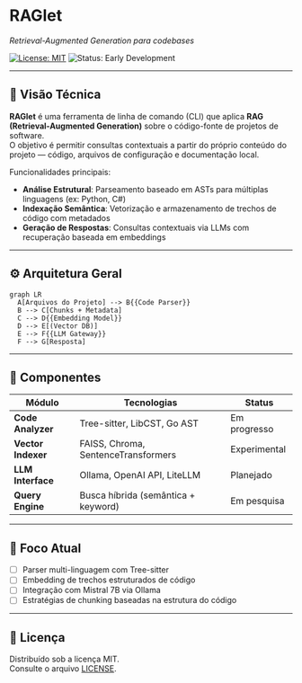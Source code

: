 # **RAGlet**  
*Retrieval-Augmented Generation para codebases*  

[![License: MIT](https://img.shields.io/badge/License-MIT-blue.svg)](https://github.com/JVitoroliv3ira/RAGlet/blob/main/LICENSE)
![Status: Early Development](https://img.shields.io/badge/Status-Early_Development-red)

---

## 🧠 **Visão Técnica**

**RAGlet** é uma ferramenta de linha de comando (CLI) que aplica **RAG (Retrieval-Augmented Generation)** sobre o código-fonte de projetos de software.  
O objetivo é permitir consultas contextuais a partir do próprio conteúdo do projeto — código, arquivos de configuração e documentação local.

Funcionalidades principais:
- **Análise Estrutural**: Parseamento baseado em ASTs para múltiplas linguagens (ex: Python, C#)  
- **Indexação Semântica**: Vetorização e armazenamento de trechos de código com metadados  
- **Geração de Respostas**: Consultas contextuais via LLMs com recuperação baseada em embeddings  

---

## ⚙️ **Arquitetura Geral**
```mermaid
graph LR
  A[Arquivos do Projeto] --> B{{Code Parser}}
  B --> C[Chunks + Metadata]
  C --> D{{Embedding Model}}
  D --> E[(Vector DB)]
  E --> F{{LLM Gateway}}
  F --> G[Resposta]
```

---

## 🧩 **Componentes**
| Módulo               | Tecnologias                             | Status        |
|----------------------|------------------------------------------|---------------|
| **Code Analyzer**    | Tree-sitter, LibCST, Go AST              | Em progresso  |
| **Vector Indexer**   | FAISS, Chroma, SentenceTransformers      | Experimental  |
| **LLM Interface**    | Ollama, OpenAI API, LiteLLM              | Planejado     |
| **Query Engine**     | Busca híbrida (semântica + keyword)      | Em pesquisa   |

---

## 🚧 **Foco Atual**
- [ ] Parser multi-linguagem com Tree-sitter  
- [ ] Embedding de trechos estruturados de código  
- [ ] Integração com Mistral 7B via Ollama  
- [ ] Estratégias de chunking baseadas na estrutura do código  

---

## 📜 **Licença**
Distribuído sob a licença MIT.  
Consulte o arquivo [LICENSE](https://github.com/JVitoroliv3ira/RAGlet/blob/main/LICENSE).

